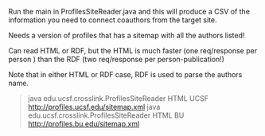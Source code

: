 Run the main in ProfilesSiteReader.java and this will produce a CSV of the information you need to 
connect coauthors from the target site.  

Needs a version of profiles that has a sitemap with all the authors listed!

Can read HTML or RDF, but the HTML is much faster (one req/response per person ) 
than the RDF (two req/response per person-publication!)

Note that in either HTML or RDF case, RDF is used to parse the authors name.

>java edu.ucsf.crosslink.ProfilesSiteReader HTML UCSF http://profiles.ucsf.edu/sitemap.xml
>java edu.ucsf.crosslink.ProfilesSiteReader HTML BU http://profiles.bu.edu/sitemap.xml